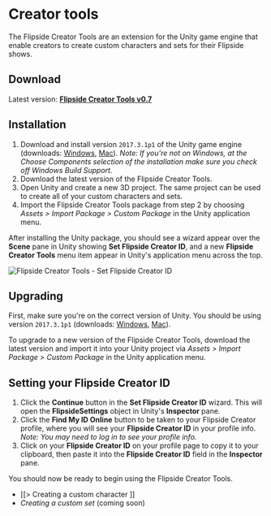 # Creator tools

The Flipside Creator Tools are an extension for the Unity game engine that enable creators to create custom characters and sets for their Flipside shows.

## Download

Latest version: **[Flipside Creator Tools v0.7](/files/downloads/FlipsideCreatorTools-v0.7.unitypackage)**

## Installation

1. Download and install version `2017.3.1p1` of the Unity game engine (downloads: [Windows](https://beta.unity3d.com/download/6c5ba423732e/UnityDownloadAssistant-2017.3.1p1.exe), [Mac](https://beta.unity3d.com/download/6c5ba423732e/UnityDownloadAssistant-2017.3.1p1.dmg)). _Note: If you're not on Windows, at the Choose Components selection of the installation make sure you check off Windows Build Support._
2. Download the latest version of the Flipside Creator Tools.
3. Open Unity and create a new 3D project. The same project can be used to create all
   of your custom characters and sets.
4. Import the Flipside Creator Tools package from step 2 by choosing _Assets > Import
   Package > Custom Package_ in the Unity application menu.

After installing the Unity package, you should see a wizard appear over the **Scene** pane in Unity showing **Set Flipside Creator ID**, and a new **Flipside Creator Tools** menu item appear in Unity's application menu across the top.

![Flipside Creator Tools - Set Flipside Creator ID](/files/docs/screenshots/set-creator-id.png)

## Upgrading

First, make sure you're on the correct version of Unity. You should be using version `2017.3.1p1` (downloads: [Windows](https://beta.unity3d.com/download/6c5ba423732e/UnityDownloadAssistant-2017.3.1p1.exe), [Mac](https://beta.unity3d.com/download/6c5ba423732e/UnityDownloadAssistant-2017.3.1p1.dmg)).

To upgrade to a new version of the Flipside Creator Tools, download the latest version and import it into your Unity project via _Assets > Import Package > Custom Package_ in the Unity application menu.

## Setting your Flipside Creator ID

1. Click the **Continue** button in the **Set Flipside Creator ID** wizard. This will open the **FlipsideSettings** object in Unity's **Inspector** pane.
2. Click the **Find My ID Online** button to be taken to
   your Flipside Creator profile, where you will see your **Flipside Creator ID** in
   your profile info. _Note: You may need to log in to see your profile info._
3. Click on your **Flipside Creator ID** on your profile page to copy it to your
   clipboard, then paste it into the **Flipside Creator ID** field in the **Inspector**
   pane.

You should now be ready to begin using the Flipside Creator Tools.

* [[> Creating a custom character ]]
* _Creating a custom set_ (coming soon)
